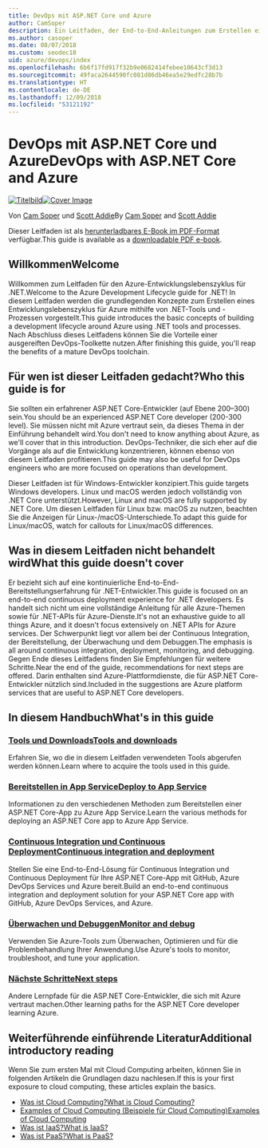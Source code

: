 ```yaml
---
title: DevOps mit ASP.NET Core und Azure
author: CamSoper
description: Ein Leitfaden, der End-to-End-Anleitungen zum Erstellen einer DevOps-Pipeline für eine in Azure gehostete ASP.NET Core-App bereitstellt.
ms.author: casoper
ms.date: 08/07/2018
ms.custom: seodec18
uid: azure/devops/index
ms.openlocfilehash: 6b6f17fd917f32b9e0682414febee10643cf3d13
ms.sourcegitcommit: 49faca2644590fc081d86db46ea5e29edfc28b7b
ms.translationtype: HT
ms.contentlocale: de-DE
ms.lasthandoff: 12/09/2018
ms.locfileid: "53121192"
---
```

# <a name="devops-with-aspnet-core-and-azure"></a><span data-ttu-id="eb918-103">DevOps mit ASP.NET Core und Azure</span><span class="sxs-lookup"><span data-stu-id="eb918-103">DevOps with ASP.NET Core and Azure</span></span>

<span data-ttu-id="eb918-104">[![Titelbild](./media/cover-large.png)](https://aka.ms/devopsbook)</span><span class="sxs-lookup"><span data-stu-id="eb918-104">[![Cover Image](./media/cover-large.png)](https://aka.ms/devopsbook)</span></span>

<span data-ttu-id="eb918-105">Von [Cam Soper](https://twitter.com/camsoper) und [Scott Addie](https://twitter.com/scottaddie)</span><span class="sxs-lookup"><span data-stu-id="eb918-105">By [Cam Soper](https://twitter.com/camsoper) and [Scott Addie](https://twitter.com/scottaddie)</span></span>

<span data-ttu-id="eb918-106">Dieser Leitfaden ist als [herunterladbares E-Book im PDF-Format](https://aka.ms/devopsbook) verfügbar.</span><span class="sxs-lookup"><span data-stu-id="eb918-106">This guide is available as a [downloadable PDF e-book](https://aka.ms/devopsbook).</span></span>

## <a name="welcome"></a><span data-ttu-id="eb918-107">Willkommen</span><span class="sxs-lookup"><span data-stu-id="eb918-107">Welcome</span></span> 

<span data-ttu-id="eb918-108">Willkommen zum Leitfaden für den Azure-Entwicklungslebenszyklus für .NET.</span><span class="sxs-lookup"><span data-stu-id="eb918-108">Welcome to the Azure Development Lifecycle guide for .NET!</span></span> <span data-ttu-id="eb918-109">In diesem Leitfaden werden die grundlegenden Konzepte zum Erstellen eines Entwicklungslebenszyklus für Azure mithilfe von .NET-Tools und -Prozessen vorgestellt.</span><span class="sxs-lookup"><span data-stu-id="eb918-109">This guide introduces the basic concepts of building a development lifecycle around Azure using .NET tools and processes.</span></span> <span data-ttu-id="eb918-110">Nach Abschluss dieses Leitfadens können Sie die Vorteile einer ausgereiften DevOps-Toolkette nutzen.</span><span class="sxs-lookup"><span data-stu-id="eb918-110">After finishing this guide, you'll reap the benefits of a mature DevOps toolchain.</span></span>

## <a name="who-this-guide-is-for"></a><span data-ttu-id="eb918-111">Für wen ist dieser Leitfaden gedacht?</span><span class="sxs-lookup"><span data-stu-id="eb918-111">Who this guide is for</span></span>

<span data-ttu-id="eb918-112">Sie sollten ein erfahrener ASP.NET Core-Entwickler (auf Ebene 200–300) sein.</span><span class="sxs-lookup"><span data-stu-id="eb918-112">You should be an experienced ASP.NET Core developer (200-300 level).</span></span> <span data-ttu-id="eb918-113">Sie müssen nicht mit Azure vertraut sein, da dieses Thema in der Einführung behandelt wird.</span><span class="sxs-lookup"><span data-stu-id="eb918-113">You don't need to know anything about Azure, as we'll cover that in this introduction.</span></span> <span data-ttu-id="eb918-114">DevOps-Techniker, die sich eher auf die Vorgänge als auf die Entwicklung konzentrieren, können ebenso von diesem Leitfaden profitieren.</span><span class="sxs-lookup"><span data-stu-id="eb918-114">This guide may also be useful for DevOps engineers who are more focused on operations than development.</span></span>

<span data-ttu-id="eb918-115">Dieser Leitfaden ist für Windows-Entwickler konzipiert.</span><span class="sxs-lookup"><span data-stu-id="eb918-115">This guide targets Windows developers.</span></span> <span data-ttu-id="eb918-116">Linux und macOS werden jedoch vollständig von .NET Core unterstützt.</span><span class="sxs-lookup"><span data-stu-id="eb918-116">However, Linux and macOS are fully supported by .NET Core.</span></span> <span data-ttu-id="eb918-117">Um diesen Leitfaden für Linux bzw. macOS zu nutzen, beachten Sie die Anzeigen für Linux-/macOS-Unterschiede.</span><span class="sxs-lookup"><span data-stu-id="eb918-117">To adapt this guide for Linux/macOS, watch for callouts for Linux/macOS differences.</span></span>

## <a name="what-this-guide-doesnt-cover"></a><span data-ttu-id="eb918-118">Was in diesem Leitfaden nicht behandelt wird</span><span class="sxs-lookup"><span data-stu-id="eb918-118">What this guide doesn't cover</span></span>

<span data-ttu-id="eb918-119">Er bezieht sich auf eine kontinuierliche End-to-End-Bereitstellungserfahrung für .NET-Entwickler.</span><span class="sxs-lookup"><span data-stu-id="eb918-119">This guide is focused on an end-to-end continuous deployment experience for .NET developers.</span></span> <span data-ttu-id="eb918-120">Es handelt sich nicht um eine vollständige Anleitung für alle Azure-Themen sowie für .NET-APIs für Azure-Dienste.</span><span class="sxs-lookup"><span data-stu-id="eb918-120">It's not an exhaustive guide to all things Azure, and it doesn't focus extensively on .NET APIs for Azure services.</span></span> <span data-ttu-id="eb918-121">Der Schwerpunkt liegt vor allem bei der Continuous Integration, der Bereitstellung, der Überwachung und dem Debuggen.</span><span class="sxs-lookup"><span data-stu-id="eb918-121">The emphasis is all around continuous integration, deployment, monitoring, and debugging.</span></span> <span data-ttu-id="eb918-122">Gegen Ende dieses Leitfadens finden Sie Empfehlungen für weitere Schritte.</span><span class="sxs-lookup"><span data-stu-id="eb918-122">Near the end of the guide, recommendations for next steps are offered.</span></span> <span data-ttu-id="eb918-123">Darin enthalten sind Azure-Plattformdienste, die für ASP.NET Core-Entwickler nützlich sind.</span><span class="sxs-lookup"><span data-stu-id="eb918-123">Included in the suggestions are Azure platform services that are useful to ASP.NET Core developers.</span></span>

## <a name="whats-in-this-guide"></a><span data-ttu-id="eb918-124">In diesem Handbuch</span><span class="sxs-lookup"><span data-stu-id="eb918-124">What's in this guide</span></span>

### <a name="tools-and-downloadsxrefazuredevopstools-and-downloads"></a>[<span data-ttu-id="eb918-125">Tools und Downloads</span><span class="sxs-lookup"><span data-stu-id="eb918-125">Tools and downloads</span></span>](xref:azure/devops/tools-and-downloads)

<span data-ttu-id="eb918-126">Erfahren Sie, wo die in diesem Leitfaden verwendeten Tools abgerufen werden können.</span><span class="sxs-lookup"><span data-stu-id="eb918-126">Learn where to acquire the tools used in this guide.</span></span>

### <a name="deploy-to-app-servicexrefazuredevopsdeploy-to-app-service"></a>[<span data-ttu-id="eb918-127">Bereitstellen in App Service</span><span class="sxs-lookup"><span data-stu-id="eb918-127">Deploy to App Service</span></span>](xref:azure/devops/deploy-to-app-service)

<span data-ttu-id="eb918-128">Informationen zu den verschiedenen Methoden zum Bereitstellen einer ASP.NET Core-App zu Azure App Service.</span><span class="sxs-lookup"><span data-stu-id="eb918-128">Learn the various methods for deploying an ASP.NET Core app to Azure App Service.</span></span>

### <a name="continuous-integration-and-deploymentxrefazuredevopscicd"></a>[<span data-ttu-id="eb918-129">Continuous Integration und Continuous Deployment</span><span class="sxs-lookup"><span data-stu-id="eb918-129">Continuous integration and deployment</span></span>](xref:azure/devops/cicd)

<span data-ttu-id="eb918-130">Stellen Sie eine End-to-End-Lösung für Continuous Integration und Continuous Deployment für Ihre ASP.NET Core-App mit GitHub, Azure DevOps Services und Azure bereit.</span><span class="sxs-lookup"><span data-stu-id="eb918-130">Build an end-to-end continuous integration and deployment solution for your ASP.NET Core app with GitHub, Azure DevOps Services, and Azure.</span></span>

### <a name="monitor-and-debugxrefazuredevopsmonitor"></a>[<span data-ttu-id="eb918-131">Überwachen und Debuggen</span><span class="sxs-lookup"><span data-stu-id="eb918-131">Monitor and debug</span></span>](xref:azure/devops/monitor)

<span data-ttu-id="eb918-132">Verwenden Sie Azure-Tools zum Überwachen, Optimieren und für die Problembehandlung Ihrer Anwendung.</span><span class="sxs-lookup"><span data-stu-id="eb918-132">Use Azure's tools to monitor, troubleshoot, and tune your application.</span></span>

### <a name="next-stepsxrefazuredevopsnext-steps"></a>[<span data-ttu-id="eb918-133">Nächste Schritte</span><span class="sxs-lookup"><span data-stu-id="eb918-133">Next steps</span></span>](xref:azure/devops/next-steps)

<span data-ttu-id="eb918-134">Andere Lernpfade für die ASP.NET Core-Entwickler, die sich mit Azure vertraut machen.</span><span class="sxs-lookup"><span data-stu-id="eb918-134">Other learning paths for the ASP.NET Core developer learning Azure.</span></span>

## <a name="additional-introductory-reading"></a><span data-ttu-id="eb918-135">Weiterführende einführende Literatur</span><span class="sxs-lookup"><span data-stu-id="eb918-135">Additional introductory reading</span></span>

<span data-ttu-id="eb918-136">Wenn Sie zum ersten Mal mit Cloud Computing arbeiten, können Sie in folgenden Artikeln die Grundlagen dazu nachlesen.</span><span class="sxs-lookup"><span data-stu-id="eb918-136">If this is your first exposure to cloud computing, these articles explain the basics.</span></span>

* [<span data-ttu-id="eb918-137">Was ist Cloud Computing?</span><span class="sxs-lookup"><span data-stu-id="eb918-137">What is Cloud Computing?</span></span>](https://azure.microsoft.com/overview/what-is-cloud-computing/)
* [<span data-ttu-id="eb918-138">Examples of Cloud Computing (Beispiele für Cloud Computing)</span><span class="sxs-lookup"><span data-stu-id="eb918-138">Examples of Cloud Computing</span></span>](https://azure.microsoft.com/overview/examples-of-cloud-computing/)
* [<span data-ttu-id="eb918-139">Was ist IaaS?</span><span class="sxs-lookup"><span data-stu-id="eb918-139">What is IaaS?</span></span>](https://azure.microsoft.com/overview/what-is-iaas/)
* [<span data-ttu-id="eb918-140">Was ist PaaS?</span><span class="sxs-lookup"><span data-stu-id="eb918-140">What is PaaS?</span></span>](https://azure.microsoft.com/overview/what-is-paas/)
